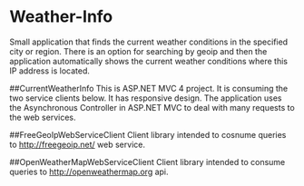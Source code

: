Weather-Info
============
Small application that finds the current weather conditions in the specified city or region. There is an option for searching by geoip and then the application automatically shows the current weather conditions where this IP address is located.

##CurrentWeatherInfo
This is ASP.NET MVC 4 project. It is consuming the two service clients below. It has responsive design. The application uses the Asynchronous Controller in ASP.NET MVC to deal with many requests to the web services.

##FreeGeoIpWebServiceClient 
Client library intended to cosnume queries to http://freegeoip.net/ web service.

##OpenWeatherMapWebServiceClient 
Client library intended to consume queries to http://openweathermap.org api.
